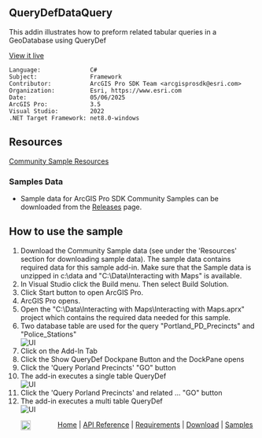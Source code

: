 ## QueryDefDataQuery

<!-- TODO: Write a brief abstract explaining this sample -->
This addin illustrates how to preform related tabular queries in a GeoDatabase using QueryDef  
  


<a href="https://pro.arcgis.com/en/pro-app/sdk/" target="_blank">View it live</a>

<!-- TODO: Fill this section below with metadata about this sample-->
```
Language:              C#
Subject:               Framework
Contributor:           ArcGIS Pro SDK Team <arcgisprosdk@esri.com>
Organization:          Esri, https://www.esri.com
Date:                  05/06/2025
ArcGIS Pro:            3.5
Visual Studio:         2022
.NET Target Framework: net8.0-windows
```

## Resources

[Community Sample Resources](https://github.com/Esri/arcgis-pro-sdk-community-samples#resources)

### Samples Data

* Sample data for ArcGIS Pro SDK Community Samples can be downloaded from the [Releases](https://github.com/Esri/arcgis-pro-sdk-community-samples/releases) page.  

## How to use the sample
<!-- TODO: Explain how this sample can be used. To use images in this section, create the image file in your sample project's screenshots folder. Use relative url to link to this image using this syntax: ![My sample Image](FacePage/SampleImage.png) -->
1. Download the Community Sample data (see under the 'Resources' section for downloading sample data).  The sample data contains required data for this sample add-in.  Make sure that the Sample data is unzipped in c:\data and "C:\Data\Interacting with Maps" is available.
2. In Visual Studio click the Build menu. Then select Build Solution.  
3. Click Start button to open ArcGIS Pro.  
4. ArcGIS Pro opens.   
5. Open the "C:\Data\Interacting with Maps\Interacting with Maps.aprx" project which contains the required data needed for this sample.  
6. Two database table are used for the query "Portland_PD_Precincts" and "Police_Stations"  
![UI](Screenshots/Screen1.png)  
7. Click on the Add-In Tab  
8. Click the Show QueryDef Dockpane Button and the DockPane opens  
9. Click the 'Query Porland Precincts' "GO" button  
10. The add-in executes a single table QueryDef  
![UI](Screenshots/Screen2.png)  
11. Click the 'Query Porland Precincts' and related ... "GO" button  
12. The add-in executes a multi table QueryDef  
![UI](Screenshots/Screen3.png)  
  

<!-- End -->

&nbsp;&nbsp;&nbsp;&nbsp;&nbsp;&nbsp;<img src="https://esri.github.io/arcgis-pro-sdk/images/ArcGISPro.png"  alt="ArcGIS Pro SDK for Microsoft .NET Framework" height = "20" width = "20" align="top"  >
&nbsp;&nbsp;&nbsp;&nbsp;&nbsp;&nbsp;&nbsp;&nbsp;&nbsp;&nbsp;&nbsp;&nbsp;
[Home](https://github.com/Esri/arcgis-pro-sdk/wiki) | <a href="https://pro.arcgis.com/en/pro-app/latest/sdk/api-reference" target="_blank">API Reference</a> | [Requirements](https://github.com/Esri/arcgis-pro-sdk/wiki#requirements) | [Download](https://github.com/Esri/arcgis-pro-sdk/wiki#installing-arcgis-pro-sdk-for-net) | <a href="https://github.com/esri/arcgis-pro-sdk-community-samples" target="_blank">Samples</a>
